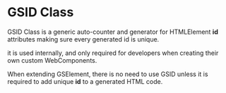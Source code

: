 # GSID Class
 
GSID Class is a generic auto-counter and generator for HTMLElement **id** attributes making sure every generated id is unique.
 
it is used internally, and only required for developers when creating their own custom WebComponents.
 
When extending GSElement, there is no need to use GSID unless it is required to add unique **id** to a generated HTML code.
